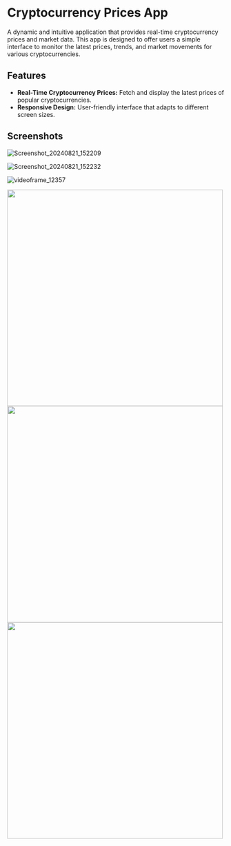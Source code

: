 # Cryptocurrency Prices App

A dynamic and intuitive application that provides real-time cryptocurrency prices and market data. This app is designed to offer users a simple interface to monitor the latest prices, trends, and market movements for various cryptocurrencies.

## Features

- **Real-Time Cryptocurrency Prices:** Fetch and display the latest prices of popular cryptocurrencies.
- **Responsive Design:** User-friendly interface that adapts to different screen sizes.

## Screenshots
![Screenshot_20240821_152209](https://github.com/user-attachments/assets/73a8408e-d2f0-4efa-97da-8caf443be78b)

![Screenshot_20240821_152232](https://github.com/user-attachments/assets/4a8d6413-0c67-4a5b-8913-c07ad19de8fb)

![videoframe_12357](https://github.com/user-attachments/assets/efe664a2-b7fe-4b7e-8f1d-9317b68fb8f3)

<img src="https://github.com/user-attachments/assets/73a8408e-d2f0-4efa-97da-8caf443be78b" width="500"/>
<img src="https://github.com/user-attachments/assets/4a8d6413-0c67-4a5b-8913-c07ad19de8fb" width="500"/>
<img src="https://github.com/user-attachments/assets/efe664a2-b7fe-4b7e-8f1d-9317b68fb8f3" width="500"/>

